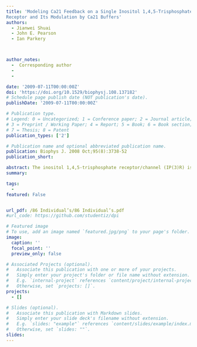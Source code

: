 ```yaml
---
title: 'Modeling Ca21 Feedback on a Single Inositol 1,4,5-Trisphosphate
Receptor and Its Modulation by Ca21 Buffers'
authors:
  - Jianwei Shuai
  - John E. Pearson
  - Ian Parkery



author_notes:  
  -  Corresponding author     
  -   
  -   

date: '2009-07-11T00:00:00Z'
doi: 'https://doi.org/10.1529/biophysj.108.137182'
# Schedule page publish date (NOT publication's date).
publishDate: '2009-07-11T00:00:00Z'

# Publication type.
# Legend: 0 = Uncategorized; 1 = Conference paper; 2 = Journal article;
# 3 = Preprint / Working Paper; 4 = Report; 5 = Book; 6 = Book section;
# 7 = Thesis; 8 = Patent
publication_types: ['2']

# Publication name and optional abbreviated publication name.
publication: Biophys J. 2008 Oct;95(8):3738-52
publication_short: 

abstract: The inositol 1,4,5-trisphosphate receptor/channel (IP(3)R) is a major regulator of intracellular Ca(2+) signaling, and liberates Ca(2+) ions from the endoplasmic reticulum in response to binding at cytosolic sites for both IP(3) and Ca(2+). Although the steady-state gating properties of the IP(3)R have been extensively studied and modeled under conditions of fixed [IP(3)] and [Ca(2+)], little is known about how Ca(2+) flux through a channel may modulate the gating of that same channel by feedback onto activating and inhibitory Ca(2+) binding sites. We thus simulated the dynamics of Ca(2+) self-feedback on monomeric and tetrameric IP(3)R models. A major conclusion is that self-activation depends crucially on stationary cytosolic Ca(2+) buffers that slow the collapse of the local [Ca(2+)] microdomain after closure. This promotes burst-like reopenings by the rebinding of Ca(2+) to the activating site; whereas inhibitory actions are substantially independent of stationary buffers but are strongly dependent on the location of the inhibitory Ca(2+) binding site on the IP(3)R in relation to the channel pore.
summary: 

tags:
  - 
featured: False


url_pdf: /86 Individual’s/86 Individual’s.pdf
#url_code: https://github.com/studentiz/dpi

# Featured image
# To use, add an image named `featured.jpg/png` to your page's folder.
image:
  caption: ''
  focal_point: ''
  preview_only: false

# Associated Projects (optional).
#   Associate this publication with one or more of your projects.
#   Simply enter your project's folder or file name without extension.
#   E.g. `internal-project` references `content/project/internal-project/index.md`.
#   Otherwise, set `projects: []`.
projects:
  - []

# Slides (optional).
#   Associate this publication with Markdown slides.
#   Simply enter your slide deck's filename without extension.
#   E.g. `slides: "example"` references `content/slides/example/index.md`.
#   Otherwise, set `slides: ""`.
slides:
---
```




